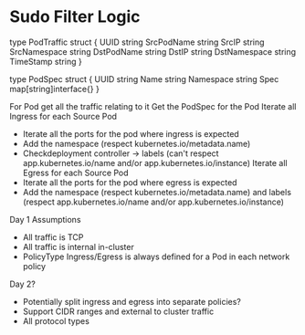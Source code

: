 Sudo Filter Logic
=================

type PodTraffic struct {
	UUID         string
	SrcPodName   string
	SrcIP        string
	SrcNamespace string
	DstPodName   string
	DstIP        string
	DstNamespace string
	TimeStamp    string
}

type PodSpec struct {
	UUID      string
	Name      string
	Namespace string
	Spec      map[string]interface{}
}

For Pod get all the traffic relating to it
Get the PodSpec for the Pod
Iterate all Ingress for each Source Pod
  - Iterate all the ports for the pod where ingress is expected
  - Add the namespace (respect kubernetes.io/metadata.name)
  -  Checkdeployment controller -> labels (can't respect app.kubernetes.io/name and/or app.kubernetes.io/instance)
Iterate all Egress for each Source Pod
  - Iterate all the ports for the pod where egress is expected
  - Add the namespace (respect kubernetes.io/metadata.name) and labels (respect app.kubernetes.io/name and/or app.kubernetes.io/instance)


Day 1 Assumptions
- All traffic is TCP
- All traffic is internal in-cluster
- PolicyType Ingress/Egress is always defined for a Pod in each network policy

Day 2?
- Potentially split ingress and egress into separate policies?
- Support CIDR ranges and external to cluster traffic
- All protocol types
